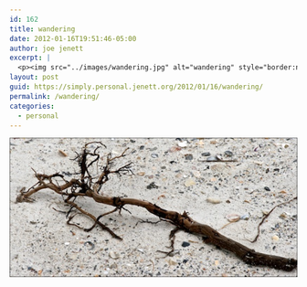 ```yaml
---
id: 162
title: wandering
date: 2012-01-16T19:51:46-05:00
author: joe jenett
excerpt: |
  <p><img src="../images/wandering.jpg" alt="wandering" style="border:none;" /></p>
layout: post
guid: https://simply.personal.jenett.org/2012/01/16/wandering/
permalink: /wandering/
categories:
  - personal
---
```

<img src="../images/wandering.jpg" alt="wandering" style="border:none;" />